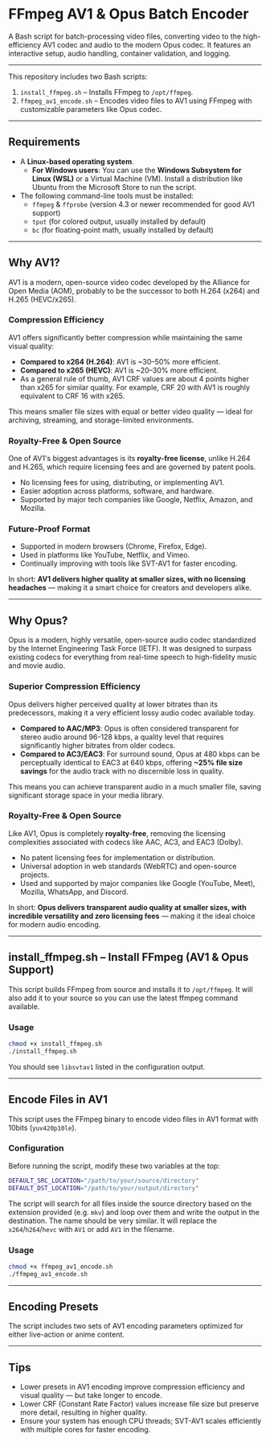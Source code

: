 # FFmpeg AV1 & Opus Batch Encoder

A Bash script for batch-processing video files, converting video to the high-efficiency AV1 codec and audio to the modern Opus codec. It features an interactive setup, audio handling, container validation, and logging.

---

This repository includes two Bash scripts:

1. `install_ffmpeg.sh` – Installs FFmpeg to `/opt/ffmpeg`.
2. `ffmpeg_av1_encode.sh` – Encodes video files to AV1 using FFmpeg with customizable parameters like Opus codec.

---


## Requirements

- A **Linux-based operating system**.
  - **For Windows users**: You can use the **Windows Subsystem for Linux (WSL)** or a Virtual Machine (VM). Install a distribution like Ubuntu from the Microsoft Store to run the script.
- The following command-line tools must be installed:
  - `ffmpeg` & `ffprobe` (version 4.3 or newer recommended for good AV1 support)
  - `tput` (for colored output, usually installed by default)
  - `bc` (for floating-point math, usually installed by default)

---

## Why AV1?

AV1 is a modern, open-source video codec developed by the Alliance for Open Media (AOM), probably to be the successor to both H.264 (x264) and H.265 (HEVC/x265).


### Compression Efficiency

AV1 offers significantly better compression while maintaining the same visual quality:

- **Compared to x264 (H.264)**: AV1 is ~30–50% more efficient.
- **Compared to x265 (HEVC)**: AV1 is ~20–30% more efficient.
- As a general rule of thumb, AV1 CRF values are about 4 points higher than x265 for similar quality. For example, CRF 20 with AV1 is roughly equivalent to CRF 16 with x265.

This means smaller file sizes with equal or better video quality — ideal for archiving, streaming, and storage-limited environments.

### Royalty-Free & Open Source

One of AV1's biggest advantages is its **royalty-free license**, unlike H.264 and H.265, which require licensing fees and are governed by patent pools.

- No licensing fees for using, distributing, or implementing AV1.
- Easier adoption across platforms, software, and hardware.
- Supported by major tech companies like Google, Netflix, Amazon, and Mozilla.

### Future-Proof Format

- Supported in modern browsers (Chrome, Firefox, Edge).
- Used in platforms like YouTube, Netflix, and Vimeo.
- Continually improving with tools like SVT-AV1 for faster encoding.

In short: **AV1 delivers higher quality at smaller sizes, with no licensing headaches** — making it a smart choice for creators and developers alike.


---

## Why Opus?

Opus is a modern, highly versatile, open-source audio codec standardized by the Internet Engineering Task Force (IETF). It was designed to surpass existing codecs for everything from real-time speech to high-fidelity music and movie audio.

### Superior Compression Efficiency

Opus delivers higher perceived quality at lower bitrates than its predecessors, making it a very efficient lossy audio codec available today.

- **Compared to AAC/MP3**: Opus is often considered transparent for stereo audio around 96-128 kbps, a quality level that requires significantly higher bitrates from older codecs.
- **Compared to AC3/EAC3**: For surround sound, Opus at 480 kbps can be perceptually identical to EAC3 at 640 kbps, offering **~25% file size savings** for the audio track with no discernible loss in quality.

This means you can achieve transparent audio in a much smaller file, saving significant storage space in your media library.

### Royalty-Free & Open Source

Like AV1, Opus is completely **royalty-free**, removing the licensing complexities associated with codecs like AAC, AC3, and EAC3 (Dolby).

- No patent licensing fees for implementation or distribution.
- Universal adoption in web standards (WebRTC) and open-source projects.
- Used and supported by major companies like Google (YouTube, Meet), Mozilla, WhatsApp, and Discord.

In short: **Opus delivers transparent audio quality at smaller sizes, with incredible versatility and zero licensing fees** — making it the ideal choice for modern audio encoding.

---

## install_ffmpeg.sh – Install FFmpeg (AV1 & Opus Support)

This script builds FFmpeg from source and installs it to `/opt/ffmpeg`. It will also add it to your source so you can use the latest ffmpeg command available.

### Usage

```bash
chmod +x install_ffmpeg.sh
./install_ffmpeg.sh
```

You should see `libsvtav1` listed in the configuration output.

---

## Encode Files in AV1

This script uses the FFmpeg binary to encode video files in AV1 format with 10bits (`yuv420p10le`).

### Configuration

Before running the script, modify these two variables at the top:

```bash
DEFAULT_SRC_LOCATION="/path/to/your/source/directory"
DEFAULT_DST_LOCATION="/path/to/your/output/directory"
```

The script will search for all files inside the source directory based on the extension provided (e.g. `mkv`) and loop over them and write the output in the destination. The name should be very similar. It will replace the `x264`/`h264`/`hevc` with `AV1` or add `AV1` in the filename. 

### Usage

```bash
chmod +x ffmpeg_av1_encode.sh
./ffmpeg_av1_encode.sh
```

---

## Encoding Presets

The script includes two sets of AV1 encoding parameters optimized for either live-action or anime content.

---

## Tips

- Lower presets in AV1 encoding improve compression efficiency and visual quality — but take longer to encode.
- Lower CRF (Constant Rate Factor) values increase file size but preserve more detail, resulting in higher quality.
- Ensure your system has enough CPU threads; SVT-AV1 scales efficiently with multiple cores for faster encoding.




